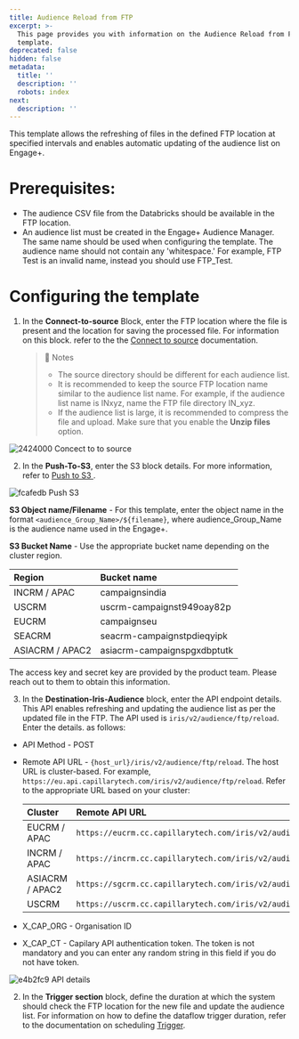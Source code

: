 ```yaml
---
title: Audience Reload from FTP
excerpt: >-
  This page provides you with information on the Audience Reload from FTP
  template.
deprecated: false
hidden: false
metadata:
  title: ''
  description: ''
  robots: index
next:
  description: ''
---
```

This template allows the refreshing of files in the defined FTP location at specified intervals and enables automatic updating of the audience list on Engage+.

# Prerequisites:

* The audience CSV file from the Databricks should be available in the FTP location.
* An audience list must be created in the Engage+ Audience Manager. The same name should be used when configuring the template. The audience name should not contain any 'whitespace.' For example, FTP Test is an invalid name, instead you should use FTP\_Test.

# Configuring the template

1. In the **Connect-to-source** <Glossary>Block</Glossary>, enter the FTP location where the file is present and the location for saving the processed file. For information on this block. refer to the the  [Connect to source](https://docs.capillarytech.com/docs/configure-actions#connect-to-source) documentation.

   > 📘 Notes
   >
   > * The source directory should be different for each audience list.
   > * It is recommended to keep the source FTP location name similar to the audience list name. For example, if the audience list name is INxyz, name the FTP file directory IN\_xyz.
   > * If the audience list is large, it is recommended to compress the file and upload. Make sure that you enable the **Unzip files** option.

![2424000 Concect to to source](https://files.readme.io/2424000-Concect_to_to_source.png)

2. In the **Push-To-S3**, enter the S3 block details. For more information, refer to [Push to S3 ](https://docs.capillarytech.com/docs/configure-actions#push-to-s3).

![fcafedb Push S3](https://files.readme.io/fcafedb-Push_S3.png)

**S3 Object name/Filename** - For this template, enter the object name in the format `<audience_Group_Name>/${filename}`, where audience\_Group\_Name is the audience name used in the Engage+.

**S3 Bucket Name** - Use the appropriate bucket name depending on the cluster region.

| Region          | Bucket name                 |
| :-------------- | :-------------------------- |
| INCRM / APAC    | campaignsindia              |
| USCRM           | uscrm-campaignst949oay82p   |
| EUCRM           | campaignseu                 |
| SEACRM          | seacrm-campaignstpdieqyipk  |
| ASIACRM / APAC2 | asiacrm-campaignspgxdbptutk |

<Note title="Note">
The access key and secret key are provided by the product team. Please reach out to them to obtain this information.
</Note>

3. In the **Destination-Iris-Audience** block, enter the API endpoint details. This API enables refreshing and updating the audience list as per the updated file in the FTP. The API used is `iris/v2/audience/ftp/reload`. Enter the details. as follows:

* API Method - POST
* Remote API URL - `{host_url}/iris/v2/audience/ftp/reload`. The host URL is cluster-based. For example, `https://eu.api.capillarytech.com/iris/v2/audience/ftp/reload`. Refer to the appropriate URL based on your cluster:

  | Cluster         | Remote API URL                                                   |
  | :-------------- | :--------------------------------------------------------------- |
  | EUCRM / APAC    | `https://eucrm.cc.capillarytech.com/iris/v2/audience/ftp/reload` |
  | INCRM / APAC    | `https://incrm.cc.capillarytech.com/iris/v2/audience/ftp/reload` |
  | ASIACRM / APAC2 | `https://sgcrm.cc.capillarytech.com/iris/v2/audience/ftp/reload` |
  | USCRM           | `https://uscrm.cc.capillarytech.com/iris/v2/audience/ftp/reload` |
* X\_CAP\_ORG - Organisation ID
* X\_CAP\_CT - Capilary API authentication token. The token is not mandatory and you can enter any random string in this field if you do not have token.

![e4b2fc9 API details](https://files.readme.io/e4b2fc9-API_details.png)

2. In the **Trigger section** block, define the duration at which the system should check the FTP location for the new file and update the audience list. For information on how to define the dataflow trigger duration, refer to the documentation on scheduling [Trigger](https://docs.capillarytech.com/docs/configure-actions#schedule-trigger).